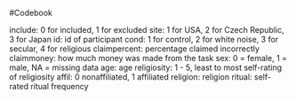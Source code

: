 #Codebook

include: 0 for included, 1 for excluded
site: 1 for USA, 2 for Czech Republic, 3 for Japan
id: id of participant
cond: 1 for control, 2 for white noise, 3 for secular, 4 for religious
claimpercent: percentage claimed incorrectly 
claimmoney: how much money was made from the task
sex: 0 = female, 1 = male, NA = missing data
age: age
religiosity: 1 - 5, least to most self-rating of religiosity
affil: 0 nonaffiliated, 1 affiliated
religion: religion
ritual: self-rated ritual frequency
